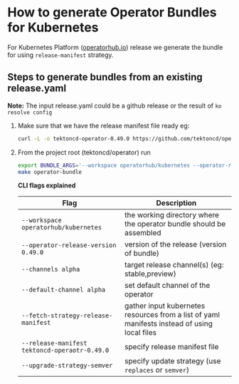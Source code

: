 # How to generate Operator Bundles for Kubernetes

For Kubernetes Platform ([operatorhub.io](https://operatorhub.io)) release we generate the
bundle for using `release-manifest` strategy.

## Steps to generate bundles from an existing release.yaml

**Note:** The input release.yaml could be a github release or the result of `ko resolve config`

1. Make sure that we have the release manifest file ready
   eg:
   ```bash
   curl -L -o tektoncd-operator-0.49.0 https://github.com/tektoncd/operator/releases/download/v0.49.0/release.notags.yaml
   ```

2. From the project root (tektoncd/operator) run

    ```bash
    export BUNDLE_ARGS='--workspace operatorhub/kubernetes --operator-release-version 0.49.0 --channels alpha --default-channel alpha --fetch-strategy-release-manifest --release-manifest tektoncd-operator-0.49.0 --upgrade-strategy-semver'
    make operator-bundle
    ```

    **CLI flags explained**

    Flag                                          | Description
    --------------------------------------------- | -----------
    `--workspace operatorhub/kubernetes`          | the working directory where the operator bundle should be assembled
    `--operator-release-version 0.49.0`           | version of the release (version of bundle)
    `--channels alpha`                            | target release channel(s) (eg: stable,preview)
    `--default-channel alpha`                     | set default channel of the operator
    `--fetch-strategy-release-manifest`           | gather input kubernetes resources from a list of yaml manifests instead of using local files
    `--release-manifest tektoncd-operaotr-0.49.0` | specify release manifest file
    `--upgrade-strategy-semver`                   | specify update strategy (use `replaces` or `semver`)
    ````
